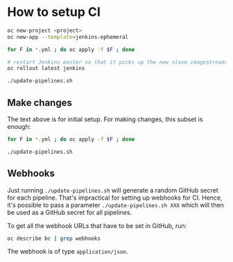 # How to setup CI

```bash
oc new-project <project>
oc new-app --template=jenkins-ephemeral

for F in *.yml ; do oc apply -f $F ; done

# restart Jenkins master so that it picks up the new slave imagestreams
oc rollout latest jenkins

./update-pipelines.sh
```

## Make changes

The text above is for initial setup. For making changes, this subset
is enough:

```bash
for F in *.yml ; do oc apply -f $F ; done

./update-pipelines.sh
```

## Webhooks

Just running `./update-pipelines.sh` will generate a random GitHub secret
for each pipeline. That's impractical for setting up webhooks for CI.
Hence, it's possible to pass a parameter `./update-pipelines.sh XXX`
which will then be used as a GitHub secret for all pipelines.

To get all the webhook URLs that have to be set in GitHub, run:

```bash
oc describe bc | grep webhooks
```

The webhook is of type `application/json`.
